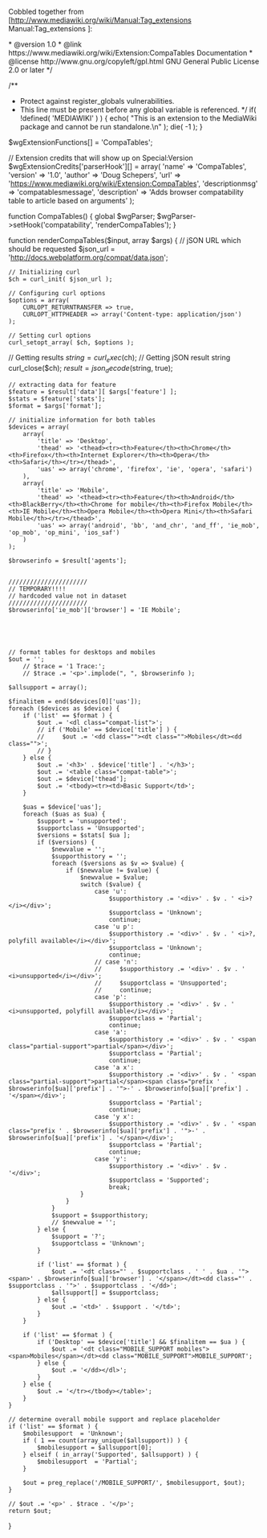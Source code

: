 Cobbled together from [http://www.mediawiki.org/wiki/Manual:Tag_extensions Manual:Tag_extensions ]:

<syntaxhighlight lang="php">
<?php
/**
 * CompaTables - this extension adds a browser compatability table to articles based on arguments
 *
 * To activate this extension, add the following into your LocalSettings.php file:
 * require_once('$IP/extensions/CompaTables/compatables.php');
 *
 * @ingroup Extensions
 * @author Doug Schepers <schepers@w3.org>
 * @version 1.0
 * @link https://www.mediawiki.org/wiki/Extension:CompaTables Documentation
 * @license http://www.gnu.org/copyleft/gpl.html GNU General Public License 2.0 or later
 */
 
/**
 * Protect against register_globals vulnerabilities.
 * This line must be present before any global variable is referenced.
 */
if( !defined( 'MEDIAWIKI' ) ) {
        echo( "This is an extension to the MediaWiki package and cannot be run standalone.\n" );
        die( -1 );
}
 
$wgExtensionFunctions[] = 'CompaTables';

// Extension credits that will show up on Special:Version    
$wgExtensionCredits['parserHook'][] = array(
        'name'           => 'CompaTables',
        'version'        => '1.0',
        'author'         => 'Doug Schepers', 
        'url'            => 'https://www.mediawiki.org/wiki/Extension:CompaTables',
        'descriptionmsg' => 'compatablesmessage',
        'description'    => 'Adds browser compatability table to article based on arguments'
);
 
 
function CompaTables() {
  global $wgParser;
  $wgParser->setHook('compatability', 'renderCompaTables');
}

function renderCompaTables($input, array $args) {
    // jSON URL which should be requested
    $json_url = 'http://docs.webplatform.org/compat/data.json';
     
    // Initializing curl
    $ch = curl_init( $json_url );
     
    // Configuring curl options
    $options = array(
        CURLOPT_RETURNTRANSFER => true,
        CURLOPT_HTTPHEADER => array('Content-type: application/json')
    );

    // Setting curl options
    curl_setopt_array( $ch, $options );
     
   // Getting results
    $string =  curl_exec($ch); // Getting jSON result string
    curl_close($ch);
    $result = json_decode($string, true);


    // extracting data for feature
    $feature = $result['data'][ $args['feature'] ];
    $stats = $feature['stats'];
    $format = $args['format'];

    // initialize information for both tables
    $devices = array( 
        array(
            'title' => 'Desktop',
            'thead' => '<thead><tr><th>Feature</th><th>Chrome</th><th>Firefox</th><th>Internet Explorer</th><th>Opera</th><th>Safari</th></tr></thead>',
            'uas' => array('chrome', 'firefox', 'ie', 'opera', 'safari')
        ),
        array(
            'title' => 'Mobile',
            'thead' => '<thead><tr><th>Feature</th><th>Android</th><th>BlackBerry</th><th>Chrome for mobile</th><th>Firefox Mobile</th><th>IE Mobile</th><th>Opera Mobile</th><th>Opera Mini</th><th>Safari Mobile</th></tr></thead>',
            'uas' => array('android', 'bb', 'and_chr', 'and_ff', 'ie_mob', 'op_mob', 'op_mini', 'ios_saf')
        )
    );

    $browserinfo = $result['agents'];


    //////////////////////
    // TEMPORARY!!!!
    // hardcoded value not in dataset
    //////////////////////
    $browserinfo['ie_mob']['browser'] = 'IE Mobile';





    // format tables for desktops and mobiles
    $out = '';
        // $trace = '1 Trace:';
        // $trace .= '<p>'.implode(", ", $browserinfo );

    $allsupport = array();

    $finalitem = end($devices[0]['uas']);
    foreach ($devices as $device) {
        if ('list' == $format ) {
            $out .= '<dl class="compat-list">';
            // if ('Mobile' == $device['title'] ) {
            //     $out .= '<dd class=""><dt class="">Mobiles</dt><dd class="">';
            // }
        } else {
            $out .= '<h3>' . $device['title'] . '</h3>';
            $out .= '<table class="compat-table">';
            $out .= $device['thead'];
            $out .= '<tbody><tr><td>Basic Support</td>';
        }

        $uas = $device['uas'];
        foreach ($uas as $ua) {
            $support = 'unsupported';
            $supportclass = 'Unsupported';
            $versions = $stats[ $ua ];
            if ($versions) {
                $newvalue = '';
                $supporthistory = '';
                foreach ($versions as $v => $value) {
                    if ($newvalue != $value) {
                        $newvalue = $value;
                        switch ($value) {
                            case 'u':
                                $supporthistory .= '<div>' . $v . ' <i>?</i></div>';
                                $supportclass = 'Unknown';
                                continue; 
                            case 'u p':
                                $supporthistory .= '<div>' . $v . ' <i>?, polyfill available</i></div>';
                                $supportclass = 'Unknown';
                                continue; 
                            // case 'n':
                            //     $supporthistory .= '<div>' . $v . ' <i>unsupported</i></div>';
                            //     $supportclass = 'Unsupported';
                            //     continue; 
                            case 'p':
                                $supporthistory .= '<div>' . $v . ' <i>unsupported, polyfill available</i></div>';
                                $supportclass = 'Partial';
                                continue; 
                            case 'a':
                                $supporthistory .= '<div>' . $v . ' <span class="partial-support">partial</span></div>';
                                $supportclass = 'Partial';
                                continue; 
                            case 'a x':
                                $supporthistory .= '<div>' . $v . ' <span class="partial-support">partial</span><span class="prefix ' . $browserinfo[$ua]['prefix'] . '">-' . $browserinfo[$ua]['prefix'] . '</span></div>';
                                $supportclass = 'Partial';
                                continue; 
                            case 'y x':
                                $supporthistory .= '<div>' . $v . ' <span class="prefix ' . $browserinfo[$ua]['prefix'] . '">-' . $browserinfo[$ua]['prefix'] . '</span></div>';
                                $supportclass = 'Partial';
                                continue; 
                            case 'y':
                                $supporthistory .= '<div>' . $v . '</div>';
                                $supportclass = 'Supported';
                                break;
                        }
                    }
                }
                $support = $supporthistory;
                // $newvalue = '';
            } else {
                $support = '?';
                $supportclass = 'Unknown';
            }

            if ('list' == $format ) {
                $out .= '<dt class="' . $supportclass . ' ' . $ua . '"><span>' . $browserinfo[$ua]['browser'] . '</span></dt><dd class="' . $supportclass . '">' . $supportclass . '</dd>';
                $allsupport[] = $supportclass;
            } else {
                $out .= '<td>' . $support . '</td>';
            }
        }

        if ('list' == $format ) {
            if ('Desktop' == $device['title'] && $finalitem == $ua ) {
                $out .= '<dt class="MOBILE_SUPPORT mobiles"><span>Mobiles</span></dt><dd class="MOBILE_SUPPORT">MOBILE_SUPPORT';
            } else {
                $out .= '</dd></dl>';
            }
        } else {
            $out .= '</tr></tbody></table>';
        }
    }

    // determine overall mobile support and replace placeholder
    if ('list' == $format ) {
        $mobilesupport  = 'Unknown';
        if ( 1 == count(array_unique($allsupport)) ) {
            $mobilesupport = $allsupport[0];
        } elseif ( in_array('Supported', $allsupport) ) {
            $mobilesupport  = 'Partial';
        }

        $out = preg_replace('/MOBILE_SUPPORT/', $mobilesupport, $out);
    }

    // $out .= '<p>' . $trace . '</p>';
    return $out;
}            
</syntaxhighlight>